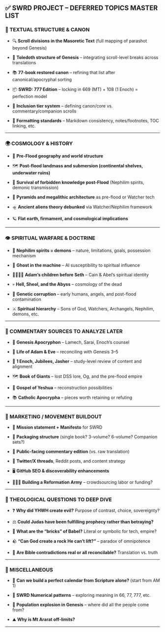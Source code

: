 ## ✅ SWRD PROJECT – DEFERRED TOPICS MASTER LIST

### 🧱 TEXTUAL STRUCTURE & CANON

-  🔍 **Scroll divisions in the Masoretic Text** (full mapping of parashot beyond Genesis)
    
-  📜 **Toledoth structure of Genesis** – integrating scroll-level breaks across translations
    
-  📚 **77-book restored canon** – refining that list after canonical/apocryphal sorting
    
-  📦 **SWRD: 777 Edition** – locking in 669 (MT) + 108 (1 Enoch) = perfection model
    
-  🧩 **Inclusion tier system** – defining canon/core vs. commentary/companion scrolls
    
-  📖 **Formatting standards** – Markdown consistency, notes/footnotes, TOC linking, etc.
    

---

### 🌍 COSMOLOGY & HISTORY

-  🌊 **Pre-Flood geography and world structure**
    
-  🗺️ **Post-flood landmass and submersion (continental shelves, underwater ruins)**
    
-  🧬 **Survival of forbidden knowledge post-Flood** (Nephilim spirits, demonic transmission)
    
-  🧱 **Pyramids and megalithic architecture** as pre-flood or Watcher tech
    
-  🛸 **Ancient aliens theory debunked** via Watcher/Nephilim framework
    
-  🪐 **Flat earth, firmament, and cosmological implications**
    

---

### 👁️ SPIRITUAL WARFARE & DOCTRINE

-  👻 **Nephilim spirits = demons** – nature, limitations, goals, possession mechanism
    
-  🧠 **Ghost in the machine** – AI susceptibility to spiritual influence
    
-  👨‍👩‍👧‍👦 **Adam’s children before Seth** – Cain & Abel’s spiritual identity
    
-  💀 **Hell, Sheol, and the Abyss** – cosmology of the dead
    
-  🦠 **Genetic corruption** – early humans, angels, and post-flood contamination
    
-  ⚔️ **Spiritual hierarchy** – Sons of God, Watchers, Archangels, Nephilim, demons, etc.
    

---

### 🧾 COMMENTARY SOURCES TO ANALYZE LATER

-  📜 **Genesis Apocryphon** – Lamech, Sarai, Enoch’s counsel
    
-  📘 **Life of Adam & Eve** – reconciling with Genesis 3–5
    
-  🧱 **1 Enoch, Jubilees, Jasher** – study-level review of content and alignment
    
-  🗺️ **Book of Giants** – lost DSS lore, Og, and the pre-flood empire
    
-  📖 **Gospel of Yeshua** – reconstruction possibilities
    
-  📚 **Catholic Apocrypha** – pieces worth retaining or refuting
    

---

### 📣 MARKETING / MOVEMENT BUILDOUT

-  🧠 **Mission statement + Manifesto** for SWRD
    
-  🧱 **Packaging structure** (single book? 3-volume? 6-volume? Companion sets?)
    
-  💬 **Public-facing commentary edition** (vs. raw translation)
    
-  🧵 **Twitter/X threads**, Reddit posts, and content strategy
    
-  🖥️ **GitHub SEO & discoverability enhancements**
    
-  🧑‍🤝‍🧑 **Building a Reformation Army** – crowdsourcing labor or funding?
    

---

### 🧠 THEOLOGICAL QUESTIONS TO DEEP DIVE

-  ❓ **Why did YHWH create evil?** Purpose of contrast, choice, sovereignty?
    
-  ⚖️ **Could Judas have been fulfilling prophecy rather than betraying?**
    
-  🧱 **What are the “bricks” of Babel?** Literal or symbolic for tech, empire?
    
-  🪨 **“Can God create a rock He can’t lift?”** – paradox of omnipotence
    
-  📜 **Are Bible contradictions real or all reconcilable?** Translation vs. truth
    

---

### 🧩 MISCELLANEOUS

-  📅 **Can we build a perfect calendar from Scripture alone?** (start from AM 1)
    
-  🧮 **SWRD Numerical patterns** – exploring meaning in 66, 77, 777, etc.
    
-  🧬 **Population explosion in Genesis** – where did all the people come from?
	
-  ⛰ **Why is Mt Ararat off-limits?**

---

